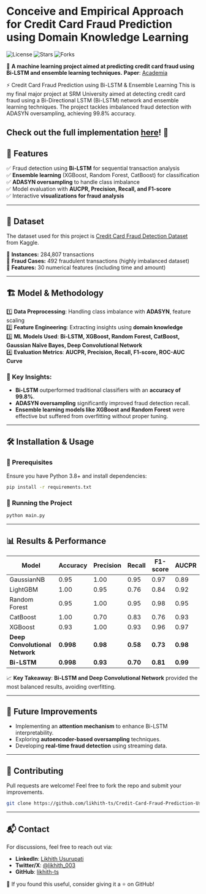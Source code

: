 # Conceive and Empirical Approach for Credit Card Fraud Prediction using Domain Knowledge Learning

![License](https://img.shields.io/github/license/likhith-ts/Credit-Card-Fraud-Prediction-Using-Bi-LSTM)
![Stars](https://img.shields.io/github/stars/likhith-ts/Credit-Card-Fraud-Prediction-Using-Bi-LSTM?style=social)
![Forks](https://img.shields.io/github/forks/likhith-ts/Credit-Card-Fraud-Prediction-Using-Bi-LSTM?style=social)

🚀 **A machine learning project aimed at predicting credit card fraud using Bi-LSTM and ensemble learning techniques.**
**Paper**: [Academia](https://www.academia.edu/127145826/Conceive_and_Emperical_Approach_for_Credit_Card_Fraud_Prediction_using_Domain_Knowledge_Learning?source=swp_share)

⚡ Credit Card Fraud Prediction using Bi-LSTM & Ensemble Learning
This is my final major project at SRM University aimed at detecting credit card fraud using a Bi-Directional LSTM (Bi-LSTM) network and ensemble learning techniques. The project tackles imbalanced fraud detection with ADASYN oversampling, achieving 99.8% accuracy.


Check out the full implementation [here](https://github.com/likhith-ts/Credit-Card-Fraud-Prediction-Using-Bi-LSTM)! 🌟
---

## 📌 Features
✅ Fraud detection using **Bi-LSTM** for sequential transaction analysis  
✅ **Ensemble learning** (XGBoost, Random Forest, CatBoost) for classification  
✅ **ADASYN oversampling** to handle class imbalance  
✅ Model evaluation with **AUCPR, Precision, Recall, and F1-score**  
✅ Interactive **visualizations for fraud analysis**  

---

## 📂 Dataset
The dataset used for this project is [Credit Card Fraud Detection Dataset](https://www.kaggle.com/datasets/mlg-ulb/creditcardfraud) from Kaggle.

🔹 **Instances:** 284,807 transactions  
🔹 **Fraud Cases:** 492 fraudulent transactions (highly imbalanced dataset)  
🔹 **Features:** 30 numerical features (including time and amount)

---

## 🏗 Model & Methodology
1️⃣ **Data Preprocessing**: Handling class imbalance with **ADASYN**, feature scaling  
2️⃣ **Feature Engineering**: Extracting insights using **domain knowledge**  
3️⃣ **ML Models Used**: **Bi-LSTM, XGBoost, Random Forest, CatBoost, Gaussian Naïve Bayes, Deep Convolutional Network**  
4️⃣ **Evaluation Metrics**: **AUCPR, Precision, Recall, F1-score, ROC-AUC Curve**  

### 🔬 Key Insights:
- **Bi-LSTM** outperformed traditional classifiers with an **accuracy of 99.8%**.
- **ADASYN oversampling** significantly improved fraud detection recall.
- **Ensemble learning models like XGBoost and Random Forest** were effective but suffered from overfitting without proper tuning.

---

## 🛠 Installation & Usage
### 🔧 Prerequisites
Ensure you have Python 3.8+ and install dependencies:
```bash
pip install -r requirements.txt
```

### 🚀 Running the Project
```bash
python main.py
```

---

## 📊 Results & Performance
| Model            | Accuracy | Precision | Recall | F1-score | AUCPR |
|-----------------|------------|------------|----------|-----------|-----------|
| GaussianNB | 0.95 | 1.00 | 0.95 | 0.97 | 0.89 |
| LightGBM | 1.00 | 0.95 | 0.76 | 0.84 | 0.92 |
| Random Forest | 0.95 | 1.00 | 0.95 | 0.98 | 0.95 |
| CatBoost | 1.00 | 0.70 | 0.83 | 0.76 | 0.93 |
| XGBoost | 0.93 | 1.00 | 0.93 | 0.96 | 0.97 |
| **Deep Convolutional Network** | **0.998** | **0.98** | **0.58** | **0.73** | **0.98** |
| **Bi-LSTM** | **0.998** | **0.93** | **0.70** | **0.81** | **0.99** |

📈 **Key Takeaway**: **Bi-LSTM and Deep Convolutional Network** provided the most balanced results, avoiding overfitting.

---

## 🚀 Future Improvements
- Implementing an **attention mechanism** to enhance Bi-LSTM interpretability.
- Exploring **autoencoder-based oversampling** techniques.
- Developing **real-time fraud detection** using streaming data.

---

## 🤝 Contributing
Pull requests are welcome! Feel free to fork the repo and submit your improvements. 

```bash
git clone https://github.com/likhith-ts/Credit-Card-Fraud-Prediction-Using-Bi-LSTM.git
```

---

## 📬 Contact
For discussions, feel free to reach out via:
- **LinkedIn**: [Likhith Usurupati](https://linkedin.com/in/likhith-usurupati28)
- **Twitter/X**: [@likhith_003](http://x.com/likhith_003)
- **GitHub**: [likhith-ts](https://github.com/likhith-ts)

📢 If you found this useful, consider giving it a ⭐ on GitHub!
